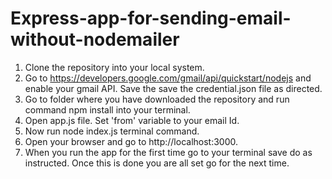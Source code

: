 # Express-app-for-sending-email-without-nodemailer

1. Clone the repository into your local system.
2. Go to https://developers.google.com/gmail/api/quickstart/nodejs and enable your gmail API. Save the save the credential.json file as directed.
3. Go to folder where you have downloaded the repository and run command npm install into your terminal.
4. Open app.js file. Set 'from' variable to your email Id.
5. Now run node index.js terminal command.
6. Open your browser and go to http://localhost:3000.
7. When you run the app for the first time go to your terminal save do as instructed. Once this is done you are all set go for the next time.
